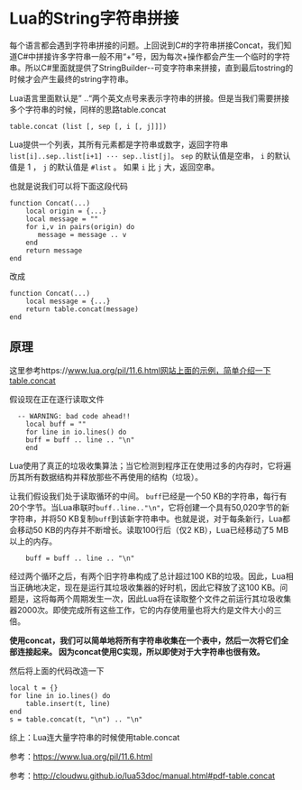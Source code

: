 # Lua的String字符串拼接

每个语言都会遇到字符串拼接的问题。上回说到C#的字符串拼接Concat，我们知道C#中拼接许多字符串一般不用“+”号，因为每次+操作都会产生一个临时的字符串。所以C#里面就提供了StringBuilder--可变字符串来拼接，直到最后tostring的时候才会产生最终的string字符串。

Lua语言里面默认是”  ..“两个英文点号来表示字符串的拼接。但是当我们需要拼接多个字符串的时候，同样的思路table.concat

```
table.concat (list [, sep [, i [, j]]])
```

Lua提供一个列表，其所有元素都是字符串或数字，返回字符串 `list[i]..sep..list[i+1] ··· sep..list[j]`。 `sep` 的默认值是空串， `i` 的默认值是 1 ， `j` 的默认值是 `#list` 。 如果 `i` 比 `j` 大，返回空串。

也就是说我们可以将下面这段代码

```
function Concat(...)
    local origin = {...}
    local message = ""
    for i,v in pairs(origin) do
       message = message .. v
    end
    return message
end
```

改成

```
function Concat(...)
    local message = {...}
    return table.concat(message)
end
```

## 原理

这里参考https://www.lua.org/pil/11.6.html网站上面的示例，简单介绍一下table.concat 

假设现在正在逐行读取文件

```
  -- WARNING: bad code ahead!!
    local buff = ""
    for line in io.lines() do
    buff = buff .. line .. "\n"
    end
```

Lua使用了真正的垃圾收集算法；当它检测到程序正在使用过多的内存时，它将遍历其所有数据结构并释放那些不再使用的结构（垃圾）。

让我们假设我们处于读取循环的中间。 `buff`已经是一个50 KB的字符串，每行有20个字节。当Lua串联时`buff..line.."\n"`，它将创建一个具有50,020字节的新字符串，并将50 KB复制`buff`到该新字符串中。也就是说，对于每条新行，Lua都会移动50 KB的内存并不断增长。读取100行后（仅2 KB），Lua已经移动了5 MB以上的内存。

```
    buff = buff .. line .. "\n"
```

经过两个循环之后，有两个旧字符串构成了总计超过100 KB的垃圾。因此，Lua相当正确地决定，现在是运行其垃圾收集器的好时机，因此它释放了这100 KB。问题是，这将每两个周期发生一次，因此Lua将在读取整个文件之前运行其垃圾收集器2000次。即使完成所有这些工作，它的内存使用量也将大约是文件大小的三倍。

**使用concat，我们可以简单地将所有字符串收集在一个表中，然后一次将它们全部连接起来。 因为concat使用C实现，所以即使对于大字符串也很有效。**

然后将上面的代码改造一下

```
local t = {}
for line in io.lines() do
  	table.insert(t, line)
end
s = table.concat(t, "\n") .. "\n"
```

 综上：Lua连大量字符串的时候使用table.concat



参考：https://www.lua.org/pil/11.6.html

参考：http://cloudwu.github.io/lua53doc/manual.html#pdf-table.concat